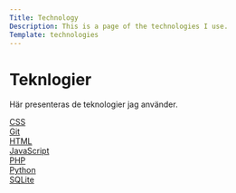 ```yaml
---
Title: Technology
Description: This is a page of the technologies I use.
Template: technologies
---
```


Teknlogier
=========================

Här presenteras de teknologier jag använder.

<div class="technology">
<a href="http://www.student.bth.se/~toss21/dbwebb-kurser/design/me/portfolio/technology/css">
CSS
</a>
</div>

<div class="technology">
<a href="http://www.student.bth.se/~toss21/dbwebb-kurser/design/me/portfolio/technology/git">
Git
</a>
</div>

<div class="technology">
<a href="http://www.student.bth.se/~toss21/dbwebb-kurser/design/me/portfolio/technology/html">
HTML
</a>
</div>

<div class="technology">
<a href="http://www.student.bth.se/~toss21/dbwebb-kurser/design/me/portfolio/technology/javascript">
JavaScript
</a>
</div>

<div class="technology">
<a href="http://www.student.bth.se/~toss21/dbwebb-kurser/design/me/portfolio/technology/php">
PHP
</a>
</div>

<div class="technology">
<a href="http://www.student.bth.se/~toss21/dbwebb-kurser/design/me/portfolio/technology/python">
Python
</a>
</div>

<div class="technology sqlite">
<a href="http://www.student.bth.se/~toss21/dbwebb-kurser/design/me/portfolio/technology/sqlite">
SQLite
</a>
</div>